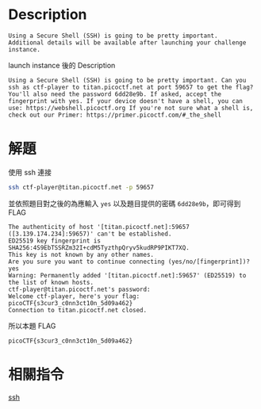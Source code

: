 # Description
```text
Using a Secure Shell (SSH) is going to be pretty important.
Additional details will be available after launching your challenge instance.
```

launch instance 後的 Description
```text
Using a Secure Shell (SSH) is going to be pretty important. Can you ssh as ctf-player to titan.picoctf.net at port 59657 to get the flag? You'll also need the password 6dd28e9b. If asked, accept the fingerprint with yes. If your device doesn't have a shell, you can use: https://webshell.picoctf.org If you're not sure what a shell is, check out our Primer: https://primer.picoctf.com/#_the_shell
```
# 解題
使用 ssh 連接
```bash
ssh ctf-player@titan.picoctf.net -p 59657
```
並依照題目對之後的為應輸入 `yes` 以及題目提供的密碼 `6dd28e9b`，即可得到 FLAG
```text
The authenticity of host '[titan.picoctf.net]:59657 ([3.139.174.234]:59657)' can't be established.
ED25519 key fingerprint is SHA256:4S9EbTSSRZm32I+cdM5TyzthpQryv5kudRP9PIKT7XQ.
This key is not known by any other names.
Are you sure you want to continue connecting (yes/no/[fingerprint])? yes
Warning: Permanently added '[titan.picoctf.net]:59657' (ED25519) to the list of known hosts.
ctf-player@titan.picoctf.net's password: 
Welcome ctf-player, here's your flag: picoCTF{s3cur3_c0nn3ct10n_5d09a462}
Connection to titan.picoctf.net closed.

```
<!-- flag -->
所以本題 FLAG 
```text
picoCTF{s3cur3_c0nn3ct10n_5d09a462}
```
# 相關指令
[ssh](../Info/ssh.md)